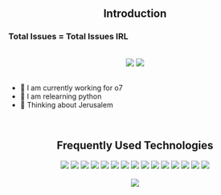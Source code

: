 
<br>
<h2 align="center">Introduction</h2>

### Total Issues = Total Issues IRL

<br>
<div align="center">
  <img src="https://github-readme-stats.vercel.app/api?username=shadow01148&theme=blue-green">
  <img src="https://github-readme-streak-stats.herokuapp.com/?user=shadow01148">
</div>
<br>

- 🔭 I am currently working for o7
- 🌱 I am relearning python
- 💬 Thinking about Jerusalem 

<br>
<h2 align="center">Frequently Used Technologies</h2>


<div align="center">
  <img src="https://img.shields.io/badge/Visual_Studio_Code-0078D4?style=for-the-badge&logo=visual%20studio%20code&logoColor=white"> <img src="https://img.shields.io/badge/C-00599C?style=for-the-badge&logo=c&logoColor=white"> <img src="https://img.shields.io/badge/C%23-239120?style=for-the-badge&logo=c-sharp&logoColor=white"> <img src="https://img.shields.io/badge/C%2B%2B-00599C?style=for-the-badge&logo=c%2B%2B&logoColor=white"> <img src="https://img.shields.io/badge/Clojure-5881D8?style=for-the-badge&logo=clojure&logoColor=white"> <img src="https://img.shields.io/badge/Crystal-000000?style=for-the-badge&logo=crystal&logoColor=white"> <img src="https://img.shields.io/badge/Dart-0175C2?style=for-the-badge&logo=dart&logoColor=white"> <img src="https://img.shields.io/badge/Kotlin-0095D5?&style=for-the-badge&logo=kotlin&logoColor=white"> <img src="https://img.shields.io/badge/Python-FFD43B?style=for-the-badge&logo=python&logoColor=blue"> <img src="https://img.shields.io/badge/Ruby-CC342D?style=for-the-badge&logo=ruby&logoColor=white"> <img src="https://img.shields.io/badge/Ubuntu-E95420?style=for-the-badge&logo=ubuntu&logoColor=white"> <img src="https://img.shields.io/badge/Windows-0078D6?style=for-the-badge&logo=windows&logoColor=white"> <img src="https://img.shields.io/badge/Spotify-1ED760?&style=for-the-badge&logo=spotify&logoColor=white"> <img src="https://img.shields.io/badge/YouTube_Music-FF0000?style=for-the-badge&logo=youtube-music&logoColor=white"> <img src="https://img.shields.io/badge/Windows-0078D6?style=for-the-badge&logo=windows&logoColor=white">
</div>

<br>
<div align="center">
  <img src="https://github-readme-stats.vercel.app/api/top-langs/?username=shadow01148&theme=blue-green"> 
</div>
<br>

